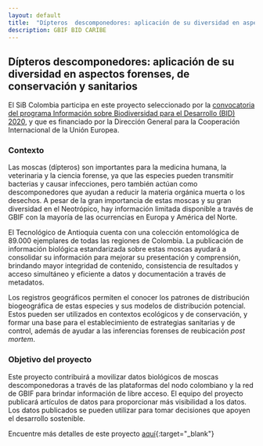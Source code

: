 ```yaml
---
layout: default
title:  "Dípteros  descomponedores: aplicación de su diversidad en aspectos forenses, de conservación y sanitarios"
description: GBIF BID CARIBE
---
```


## Dípteros descomponedores: aplicación de su diversidad en aspectos forenses, de conservación y sanitarios

El SiB Colombia participa en este proyecto seleccionado por la [convocatoria del programa Información sobre Biodiversidad para el Desarrollo (BID) 2020](https://biodiversidad.co/post/2020/convocatoria-bid-caribe-2020/), y que es financiado por la Dirección General para la Cooperación Internacional de la Unión Europea.

### Contexto

Las moscas (dípteros) son importantes para la medicina humana, la veterinaria y la ciencia forense, ya que las especies pueden transmitir bacterias y causar infecciones, pero también actúan como descomponedores que ayudan a reducir la materia orgánica muerta o los desechos. A pesar de la gran importancia de estas moscas y su gran diversidad en el Neotrópico, hay información limitada disponible a través de GBIF con la mayoría de las ocurrencias en Europa y América del Norte.

El Tecnológico de Antioquia cuenta con una colección entomológica de 89.000 ejemplares de todas las regiones de Colombia. La publicación de información biológica estandarizada sobre estas moscas ayudará a consolidar su información para mejorar su presentación y comprensión, brindando mayor integridad de contenido, consistencia de resultados y acceso simultáneo y eficiente a datos y documentación a través de metadatos.

Los registros geográficos permiten el conocer los patrones de distribución biogeográfica de estas especies y sus modelos de distribución potencial. Estos pueden ser utilizados en contextos ecológicos y de conservación, y formar una base para el establecimiento de estrategias sanitarias y de control, además de ayudar a las inferencias forenses de reubicación *post mortem*.

### Objetivo del proyecto

Este proyecto contribuirá a movilizar datos biológicos de moscas descomponedoras a través de las plataformas del nodo colombiano y la red de GBIF para brindar información de libre acceso. El equipo del proyecto publicará artículos de datos para proporcionar más visibilidad a los datos. Los datos publicados se pueden utilizar para tomar decisiones que apoyen el desarrollo sostenible.

Encuentre más detalles de este proyecto [aquí](https://www.gbif.org/project/BID-CA2020-056-INS/data-on-dipterans-in-colombia-with-relevance-to-human-and-animal-health){:target="_blank"}
